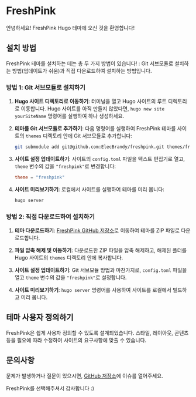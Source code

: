 # FreshPink

안녕하세요! FreshPink Hugo 테마에 오신 것을 환영합니다!

## 설치 방법

FreshPink 테마를 설치하는 데는 총 두 가지 방법이 있습니다! : Git 서브모듈로 설치하는 방법(업데이트가 쉬움)과 직접 다운로드하여 설치하는 방법입니다.

### 방법 1: Git 서브모듈로 설치하기

1. **Hugo 사이트 디렉토리로 이동하기**:
   터미널을 열고 Hugo 사이트의 루트 디렉토리로 이동합니다. Hugo 사이트를 아직 만들지 않았다면, `hugo new site yourSiteName` 명령어를 실행하여 하나 생성하세요.

2. **테마를 Git 서브모듈로 추가하기**:
   다음 명령어를 실행하여 FreshPink 테마를 사이트의 `themes` 디렉토리 안에 Git 서브모듈로 추가합니다:
   ```bash
   git submodule add git@github.com:ElecBrandy/freshpink.git themes/freshpink
   ```

3. **사이트 설정 업데이트하기**:
   사이트의 `config.toml` 파일을 텍스트 편집기로 열고, `theme` 변수의 값을 `"freshpink"`로 변경합니다:
   ```toml
   theme = "freshpink"
   ```

4. **사이트 미리보기하기**:
   로컬에서 사이트를 실행하여 테마를 미리 봅니다:
   ```bash
   hugo server
   ```

### 방법 2: 직접 다운로드하여 설치하기

1. **테마 다운로드하기**:
   [FreshPink GitHub 저장소](https://github.com/ElecBrandy/freshpink)로 이동하여 테마를 ZIP 파일로 다운로드합니다.

2. **파일 압축 해제 및 이동하기**:
   다운로드한 ZIP 파일을 압축 해제하고, 해제된 폴더를 Hugo 사이트의 `themes` 디렉토리 안에 복사합니다.

3. **사이트 설정 업데이트하기**:
   Git 서브모듈 방법과 마찬가지로, `config.toml` 파일을 열고 `theme` 변수의 값을 `"freshpink"`로 설정합니다.

4. **사이트 미리보기하기**:
   `hugo server` 명령어를 사용하여 사이트를 로컬에서 빌드하고 미리 봅니다.

## 테마 사용자 정의하기

FreshPink은 쉽게 사용자 정의할 수 있도록 설계되었습니다. 스타일, 레이아웃, 콘텐츠 등을 필요에 따라 수정하여 사이트의 요구사항에 맞출 수 있습니다.

## 문의사항

문제가 발생하거나 질문이 있으시면, [GitHub 저장소](https://github.com/ElecBrandy/freshpink/issues)에 이슈를 열어주세요.

FreshPink를 선택해주셔서 감사합니다 :)

